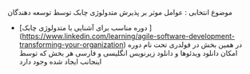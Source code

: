 موضوع انتخابی : عوامل موثر بر پذیرش متدولوژی چابک توسط توسعه دهندگان

- [دوره مناسب برای آشنایی با متدولوژی چابک ] (https://www.linkedin.com/learning/agile-software-development-transforming-your-organization)
در همین بخش در فولدری تحت نام دوره امکان دانلود ویدئوها و دانلود زیرنویس انگلیسی و فارسی هر بخش که توسط اینجانب ایجاد شده وجود دارد
